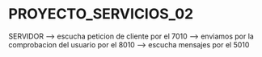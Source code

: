 # PROYECTO_SERVICIOS_02

SERVIDOR    --> escucha peticion de cliente por el 7010
            --> enviamos por la comprobacion del usuario por el 8010
            --> escucha mensajes por el 5010
